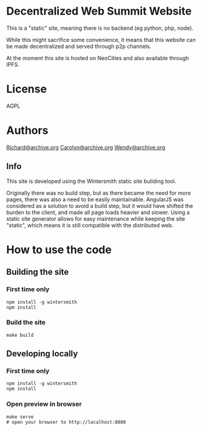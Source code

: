 # Decentralized Web Summit Website

This is a "static" site, meaning there is no backend (eg python, php, node).

While this might sacrifice some convenience, it means that this website can be made decentralized and served through p2p channels.

At the moment this site is hosted on NeoCities and also available through IPFS.

# License

AGPL

# Authors

Richard@archive.org
Carolyn@archive.org
Wendy@archive.org


## Info

This site is developed using the Wintersmith static site buliding tool.

Originally there was no build step, but as there became the need for more pages,
there was also a need to be easily maintainable. AngularJS was considered as a
solution to avoid a build step, but it would have shifted the burden to the
client, and made all page loads heavier and slower. Using a static site generator
allows for easy maintenance while keeping the site "static", which means it is
still compatible with the distributed web.


# How to use the code

## Building the site

### First time only
```
npm install -g wintersmith
npm install
```

### Build the site
```
make build
```

## Developing locally

### First time only
```
npm install -g wintersmith
npm install
```

### Open preview in browser

```
make serve
# open your browser to http://localhost:8080
```
